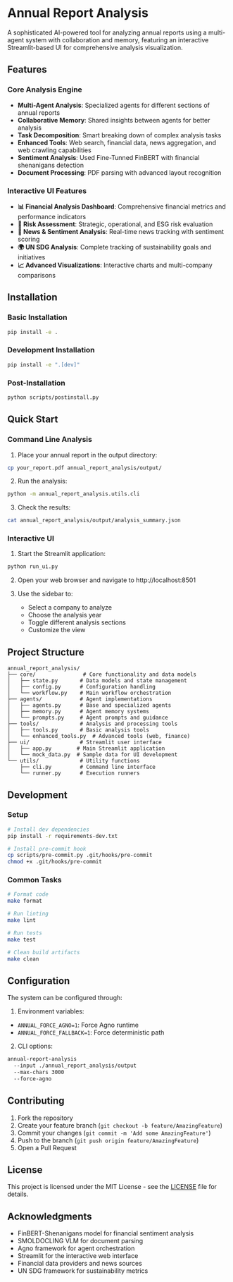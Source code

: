 # Annual Report Analysis

A sophisticated AI-powered tool for analyzing annual reports using a multi-agent system with collaboration and memory, featuring an interactive Streamlit-based UI for comprehensive analysis visualization.

## Features

### Core Analysis Engine
- **Multi-Agent Analysis**: Specialized agents for different sections of annual reports
- **Collaborative Memory**: Shared insights between agents for better analysis
- **Task Decomposition**: Smart breaking down of complex analysis tasks
- **Enhanced Tools**: Web search, financial data, news aggregation, and web crawling capabilities
- **Sentiment Analysis**: Used Fine-Tunned FinBERT with financial shenanigans detection
- **Document Processing**: PDF parsing with advanced layout recognition

### Interactive UI Features
- **📊 Financial Analysis Dashboard**: Comprehensive financial metrics and performance indicators
- **🎯 Risk Assessment**: Strategic, operational, and ESG risk evaluation
- **📰 News & Sentiment Analysis**: Real-time news tracking with sentiment scoring
- **🌍 UN SDG Analysis**: Complete tracking of sustainability goals and initiatives
- **📈 Advanced Visualizations**: Interactive charts and multi-company comparisons

## Installation

### Basic Installation
```bash
pip install -e .
```

### Development Installation
```bash
pip install -e ".[dev]"
```

### Post-Installation
```bash
python scripts/postinstall.py
```

## Quick Start

### Command Line Analysis
1. Place your annual report in the output directory:
```bash
cp your_report.pdf annual_report_analysis/output/
```

2. Run the analysis:
```bash
python -m annual_report_analysis.utils.cli
```

3. Check the results:
```bash
cat annual_report_analysis/output/analysis_summary.json
```

### Interactive UI
1. Start the Streamlit application:
```bash
python run_ui.py
```

2. Open your web browser and navigate to http://localhost:8501

3. Use the sidebar to:
   - Select a company to analyze
   - Choose the analysis year
   - Toggle different analysis sections
   - Customize the view

## Project Structure

```
annual_report_analysis/
├── core/               # Core functionality and data models
│   ├── state.py       # Data models and state management
│   ├── config.py      # Configuration handling
│   └── workflow.py    # Main workflow orchestration
├── agents/            # Agent implementations
│   ├── agents.py      # Base and specialized agents
│   ├── memory.py      # Agent memory systems
│   └── prompts.py     # Agent prompts and guidance
├── tools/             # Analysis and processing tools
│   ├── tools.py       # Basic analysis tools
│   └── enhanced_tools.py  # Advanced tools (web, finance)
├── ui/                # Streamlit user interface
│   ├── app.py        # Main Streamlit application
│   └── mock_data.py  # Sample data for UI development
└── utils/             # Utility functions
    ├── cli.py         # Command line interface
    └── runner.py      # Execution runners
```

## Development

### Setup
```bash
# Install dev dependencies
pip install -r requirements-dev.txt

# Install pre-commit hook
cp scripts/pre-commit.py .git/hooks/pre-commit
chmod +x .git/hooks/pre-commit
```

### Common Tasks
```bash
# Format code
make format

# Run linting
make lint

# Run tests
make test

# Clean build artifacts
make clean
```

## Configuration

The system can be configured through:

1. Environment variables:
- `ANNUAL_FORCE_AGNO=1`: Force Agno runtime
- `ANNUAL_FORCE_FALLBACK=1`: Force deterministic path

2. CLI options:
```bash
annual-report-analysis 
  --input ./annual_report_analysis/output 
  --max-chars 3000 
  --force-agno
```

## Contributing

1. Fork the repository
2. Create your feature branch (`git checkout -b feature/AmazingFeature`)
3. Commit your changes (`git commit -m 'Add some AmazingFeature'`)
4. Push to the branch (`git push origin feature/AmazingFeature`)
5. Open a Pull Request

## License

This project is licensed under the MIT License - see the [LICENSE](LICENSE) file for details.

## Acknowledgments

- FinBERT-Shenanigans model for financial sentiment analysis
- SMOLDOCLING VLM for document parsing
- Agno framework for agent orchestration
- Streamlit for the interactive web interface
- Financial data providers and news sources
- UN SDG framework for sustainability metrics
